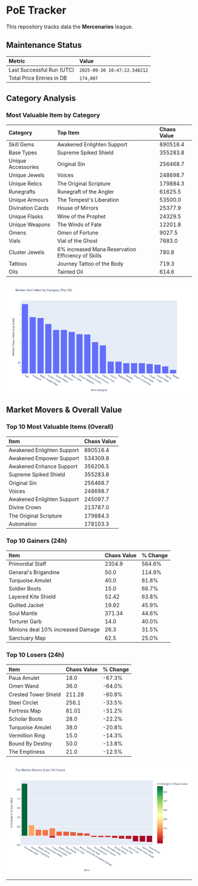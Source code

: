 # PoE Tracker

This repository tracks data the **Mercenaries** league.

## Maintenance Status

<!-- START_MAINTENANCE -->
| Metric | Value |
|:---|:---|
| Last Successful Run (UTC) | `2025-09-30 10:47:22.548212` |
| Total Price Entries in DB | `174,807` |

<!-- END_MAINTENANCE -->

## Category Analysis

<!-- START_CATEGORY_ANALYSIS -->
### Most Valuable Item by Category
| Category | Top Item | Chaos Value |
| :--- | :--- | :--- |
| Skill Gems | Awakened Enlighten Support | 890516.4 |
| Base Types | Supreme Spiked Shield | 355283.8 |
| Unique Accessories | Original Sin | 256468.7 |
| Unique Jewels | Voices | 248698.7 |
| Unique Relics | The Original Scripture | 179884.3 |
| Runegrafts | Runegraft of the Angler | 61625.5 |
| Unique Armours | The Tempest's Liberation | 53500.0 |
| Divination Cards | House of Mirrors | 25377.9 |
| Unique Flasks | Wine of the Prophet | 24329.5 |
| Unique Weapons | The Winds of Fate | 12201.8 |
| Omens | Omen of Fortune | 9027.5 |
| Vials | Vial of the Ghost | 7683.0 |
| Cluster Jewels | 6% increased Mana Reservation Efficiency of Skills | 780.8 |
| Tattoos | Journey Tattoo of the Body | 719.3 |
| Oils | Tainted Oil | 614.6 |


![Category Analysis Chart](charts/category_analysis.png)
<!-- END_CATEGORY_ANALYSIS -->

## Market Movers & Overall Value

<!-- START_ANALYSIS -->
### Top 10 Most Valuable Items (Overall)
| Item | Chaos Value |
| :--- | :--- |
| Awakened Enlighten Support | 890516.4 |
| Awakened Empower Support | 534309.8 |
| Awakened Enhance Support | 356206.5 |
| Supreme Spiked Shield | 355283.8 |
| Original Sin | 256468.7 |
| Voices | 248698.7 |
| Awakened Enlighten Support | 245097.7 |
| Divine Crown | 213787.0 |
| The Original Scripture | 179884.3 |
| Automation | 178103.3 |

### Top 10 Gainers (24h)
| Item | Chaos Value | % Change |
| :--- | :--- | :--- |
| Primordial Staff | 2304.9 | 564.6% |
| General's Brigandine | 50.0 | 114.9% |
| Turquoise Amulet | 40.0 | 81.8% |
| Soldier Boots | 15.0 | 66.7% |
| Layered Kite Shield | 52.42 | 63.8% |
| Quilted Jacket | 19.92 | 45.9% |
| Soul Mantle | 371.34 | 44.6% |
| Torturer Garb | 14.0 | 40.0% |
| Minions deal 10% increased Damage | 26.3 | 31.5% |
| Sanctuary Map | 62.5 | 25.0% |

### Top 10 Losers (24h)
| Item | Chaos Value | % Change |
| :--- | :--- | :--- |
| Paua Amulet | 18.0 | -67.3% |
| Omen Wand | 36.0 | -64.0% |
| Crested Tower Shield | 211.28 | -60.8% |
| Steel Circlet | 256.1 | -33.5% |
| Fortress Map | 81.01 | -31.2% |
| Scholar Boots | 28.0 | -22.2% |
| Turquoise Amulet | 38.0 | -20.8% |
| Vermillion Ring | 15.0 | -14.3% |
| Bound By Destiny | 50.0 | -13.8% |
| The Emptiness | 21.0 | -12.5% |


![Market Movers Chart](charts/market_movers.png)
<!-- END_ANALYSIS -->

---
